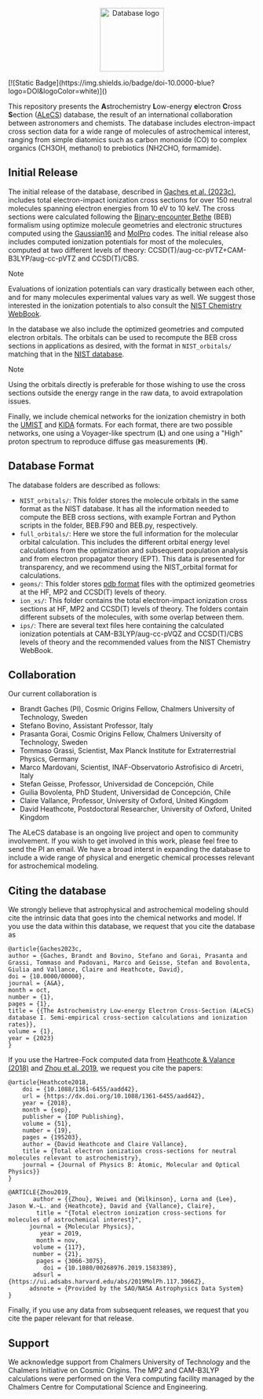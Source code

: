 <p align="center">
  <picture>
      <source media="(prefers-color-scheme: dark)" srcset="assets/alecs_logo_dark.svg?sanitize=true" height=130>
      <source media="(prefers-color-scheme: light)" srcset="assets/alecs_logo_light.svg?sanitize=true" height=130>
      <img alt="Database logo" src="">
  </picture>
</p>
[![Static Badge](https://img.shields.io/badge/doi-10.0000-blue?logo=DOI&logoColor=white)]()


This repository presents the **A**strochemistry **L**ow-energy **e**lectron **C**ross **S**ection ([ALeCS](alecs.brandt-gaches.space)) database, the result of an international collaboration between astronomers and chemists. The database includes electron-impact cross section data for a wide range of molecules of astrochemical interest, ranging from simple diatomics such as carbon monoxide (CO) to complex organics (CH3OH, methanol) to prebiotics (NH2CHO, formamide).

[alecs.brandt-gaches.space]: https://alecs.brandt-gaches.space

## Initial Release
The initial release of the database, described in [Gaches et al. (2023c)](), includes total electron-impact ionization cross sections for over 150 neutral molecules spanning electron energies from 10 eV to 10 keV. The cross sections were calculated following the [Binary-encounter Bethe](https://ui.adsabs.harvard.edu/abs/1994PhRvA..50.3954K/abstract) (BEB) formalism using optimize molecule geometries and electronic structures computed using the [Gaussian16](https://www.gaussian.com/) and [MolPro](https://www.molpro.net/) codes. The initial release also includes computed ionization potentials for most of the molecules, computed at two different levels of theory: CCSD(T)/aug-cc-pVTZ+CAM-B3LYP/aug-cc-pVTZ and CCSD(T)/CBS.

> [!NOTE]
> Evaluations of ionization potentials can vary drastically between each other, and for many molecules experimental values vary as well. We suggest those interested in the ionization potentials to also consult the [NIST Chemistry WebBook](https://webbook.nist.gov/chemistry/ie-ser/).

In the database we also include the optimized geometries and computed electron orbitals. The orbitals can be used to recompute the BEB cross sections in applications as desired, with the format in `NIST_orbitals/` matching that in the [NIST database](https://physics.nist.gov/PhysRefData/Ionization/molTable.html).

> [!NOTE]
> Using the orbitals directly is preferable for those wishing to use the cross sections outside the energy range in the raw data, to avoid extrapolation issues.

Finally, we include chemical networks for the ionization chemistry in both the [UMIST](http://udfa.ajmarkwick.net/index.php) and [KIDA](https://kida.astrochem-tools.org/) formats. For each format, there are two possible networks, one using a Voyager-like spectrum (**L**) and one using a "High" proton spectrum to reproduce diffuse gas measurements (**H**).

## Database Format
The database folders are described as follows:
- `NIST_orbitals/`: This folder stores the molecule orbitals in the same format as the NIST database. It has all the information needed to compute the BEB cross sections, with example Fortran and Python scripts in the folder, BEB.F90 and BEB.py, respectively.
- `full_orbitals/`: Here we store the full information for the molecular orbital calculation. This includes the different orbital energy level calculations from the optimization and subsequent population analysis and from electron propagator theory (EPT). This data is presented for transparency, and we recommend using the NIST_orbital format for calculations.
- `geoms/`: This folder stores [pdb format](https://en.wikipedia.org/wiki/Protein_Data_Bank_(file_format)) files with the optimized geometries at the HF, MP2 and CCSD(T) levels of theory.
- `ion_xs/`: This folder contains the total electron-impact ionization cross sections at HF, MP2 and CCSD(T) levels of theory. The folders contain different subsets of the molecules, with some overlap between them.
- `ips/`: There are several text files here containing the calculated ionization potentials at CAM-B3LYP/aug-cc-pVQZ and CCSD(T)/CBS levels of theory and the recommended values from the NIST Chemistry WebBook.


## Collaboration
Our current collaboration is
- Brandt Gaches (PI), Cosmic Origins Fellow, Chalmers University of Technology, Sweden
- Stefano Bovino, Assistant Professor, Italy
- Prasanta Gorai, Cosmic Origins Fellow, Chalmers University of Technology, Sweden
- Tommaso Grassi, Scientist, Max Planck Institute for Extraterrestrial Physics, Germany
- Marco Mardovani, Scientist, INAF-Observatorio Astrofisico di Arcetri, Italy
- Stefan Geisse, Professor, Universidad de Concepción, Chile
- Guilia Bovolenta, PhD Student, Universidad de Concepción, Chile
- Claire Vallance, Professor, University of Oxford, United Kingdom
- David Heathcote, Postdoctoral Researcher, University of Oxford, United Kingdom

The ALeCS database is an ongoing live project and open to community involvement. If you wish to get involved in this work, please feel free to send the PI an email. We have a broad interst in expanding the database to include a wide range of physical and energetic chemical processes relevant for astrochemical modeling.

## Citing the database
We strongly believe that astrophysical and astrochemical modeling should cite the intrinsic data that goes into the chemical networks and model. If you use the data within this database, we request that you cite the database as
```
@article{Gaches2023c,
author = {Gaches, Brandt and Bovino, Stefano and Gorai, Prasanta and Grassi, Tommaso and Padovani, Marco and Geisse, Stefan and Bovolenta, Giulia and Vallance, Claire and Heathcote, David},
doi = {10.0000/00000},
journal = {A&A},
month = oct,
number = {1},
pages = {1},
title = {{The Astrochemistry Low-energy Electron Cross-Section (ALeCS) database I. Semi-empirical cross-section calculations and ionization rates}},
volume = {1},
year = {2023}
}
```
If you use the Hartree-Fock computed data from [Heathcote & Valance (2018)](https://dx.doi.org/10.1088/1361-6455/aadd42) and [Zhou et al. 2019](https://ui.adsabs.harvard.edu/abs/2019MolPh.117.3066Z), we request you cite the papers:
```
@article{Heathcote2018,
    doi = {10.1088/1361-6455/aadd42},
    url = {https://dx.doi.org/10.1088/1361-6455/aadd42},
    year = {2018},
    month = {sep},
    publisher = {IOP Publishing},
    volume = {51},
    number = {19},
    pages = {195203},
    author = {David Heathcote and Claire Vallance},
    title = {Total electron ionization cross-sections for neutral molecules relevant to astrochemistry},
    journal = {Journal of Physics B: Atomic, Molecular and Optical Physics}}
}
```
```
@ARTICLE{Zhou2019,
       author = {{Zhou}, Weiwei and {Wilkinson}, Lorna and {Lee}, Jason W.~L. and {Heathcote}, David and {Vallance}, Claire},
        title = "{Total electron ionization cross-sections for molecules of astrochemical interest}",
      journal = {Molecular Physics},
         year = 2019,
        month = nov,
       volume = {117},
       number = {21},
        pages = {3066-3075},
          doi = {10.1080/00268976.2019.1583389},
       adsurl = {https://ui.adsabs.harvard.edu/abs/2019MolPh.117.3066Z},
      adsnote = {Provided by the SAO/NASA Astrophysics Data System}
}
```
Finally, if you use any data from subsequent releases, we request that you cite the paper relevant for that release.

## Support
We acknowledge support from Chalmers University of Technology and the Chalmers Initiative on Cosmic Origins. The MP2 and CAM-B3LYP calculations were performed on the Vera computing facility managed by the Chalmers Centre for Computational Science and Engineering.
